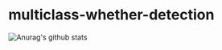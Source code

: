 # multiclass-whether-detection


![Anurag's github stats](https://github-readme-stats.vercel.app/api?username=adi0508&theme=nightowl&show_icons=true)
